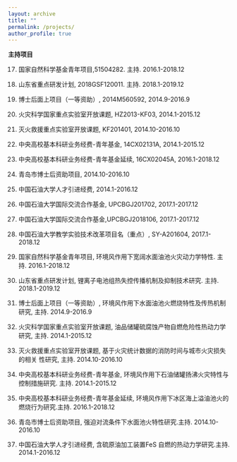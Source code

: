 ```yaml
---
layout: archive
title: ""
permalink: /projects/
author_profile: true
---
```




**主持项目**

17. 国家自然科学基金青年项目,51504282. 主持. 2016.1-2018.12
27. 山东省重点研发计划, 2018GSF120011. 主持. 2018.1-2019.12
37. 博士后面上项目（一等资助）, 2014M560592, 2014.9-2016.9
47. 火灾科学国家重点实验室开放课题,  HZ2013-KF03, 2014.1-2015.12
57. 灭火救援重点实验室开放课题, KF201401, 2014.10-2016.10
67. 中央高校基本科研业务经费-青年基金, 14CX02131A, 2014.1-2015.12
77. 中央高校基本科研业务经费-青年基金延续,  16CX02045A, 2016.1-2018.12
87. 青岛市博士后资助项目,  2014.10-2016.10
97. 中国石油大学人才引进经费,  2014.1-2016.12
107. 中国石油大学国际交流合作基金, UPCBGJ201702, 2017.1-2017.12
117. 中国石油大学国际交流合作基金,UPCBGJ2018106, 2017.1-2017.12
127. 中国石油大学教学实验技术改革项目名（重点）, SY-A201604, 2017.1-2018.12
137. 国家自然科学基金青年项目, 环境风作用下宽阔水面油池火灾动力学特性. 主持. 2016.1-2018.12
147. 山东省重点研发计划, 锂离子电池组热失控传播机制及抑制技术研究. 主持. 2018.1-2019.12
157. 博士后面上项目（一等资助）, 环境风作用下水面油池火燃烧特性及传热机制研究, 主持. 2014.9-2016.9

167. 火灾科学国家重点实验室开放课题, 油品储罐硫腐蚀产物自燃危险性热动力学研究, 主持. 2014.1-2015.12

177. 灭火救援重点实验室开放课题, 基于火灾统计数据的消防时间与城市火灾损失的相关 性研究, 主持. 2014.10-2016.10

187. 中央高校基本科研业务经费-青年基金, 环境风作用下石油储罐扬沸火灾特性与控制措施研究. 主持. 2014.1-2015.12

197. 中央高校基本科研业务经费-青年基金延续, 环境风作用下冰区海上溢油池火的燃烧行为研究.主持. 2016.1-2018.12

207. 青岛市博士后资助项目, 强迫对流条件下水面池火特性研究.主持.  2014.10-2016.10

217. 中国石油大学人才引进经费, 含硫原油加工装置FeS 自燃的热动力学研究.主持.  2014.1-2016.12




